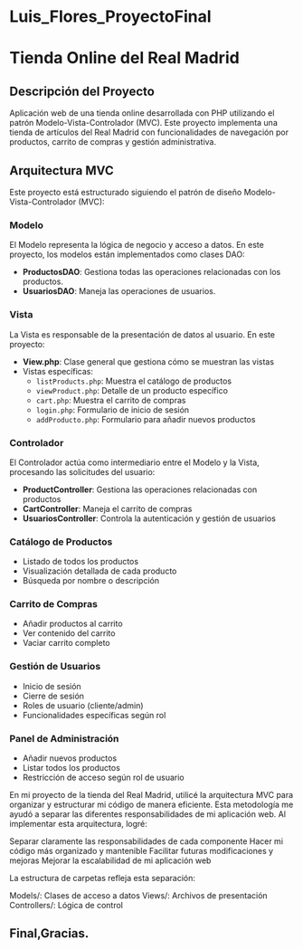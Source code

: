 # Luis_Flores_ProyectoFinal
# Tienda Online del Real Madrid

## Descripción del Proyecto

Aplicación web de una tienda online desarrollada con PHP utilizando el patrón Modelo-Vista-Controlador (MVC). Este proyecto implementa una tienda de artículos del Real Madrid con funcionalidades de navegación por productos, carrito de compras y gestión administrativa.

## Arquitectura MVC

Este proyecto está estructurado siguiendo el patrón de diseño Modelo-Vista-Controlador (MVC):

### Modelo

El Modelo representa la lógica de negocio y acceso a datos. En este proyecto, los modelos están implementados como clases DAO:

- **ProductosDAO**: Gestiona todas las operaciones relacionadas con los productos.
- **UsuariosDAO**: Maneja las operaciones de usuarios.

### Vista

La Vista es responsable de la presentación de datos al usuario. En este proyecto:

- **View.php**: Clase general que gestiona cómo se muestran las vistas
- Vistas específicas:
  - `listProducts.php`: Muestra el catálogo de productos
  - `viewProduct.php`: Detalle de un producto específico
  - `cart.php`: Muestra el carrito de compras
  - `login.php`: Formulario de inicio de sesión
  - `addProducto.php`: Formulario para añadir nuevos productos

### Controlador

El Controlador actúa como intermediario entre el Modelo y la Vista, procesando las solicitudes del usuario:

- **ProductController**: Gestiona las operaciones relacionadas con productos
- **CartController**: Maneja el carrito de compras
- **UsuariosController**: Controla la autenticación y gestión de usuarios

### Catálogo de Productos
- Listado de todos los productos
- Visualización detallada de cada producto
- Búsqueda por nombre o descripción

### Carrito de Compras
- Añadir productos al carrito
- Ver contenido del carrito
- Vaciar carrito completo

### Gestión de Usuarios
- Inicio de sesión
- Cierre de sesión
- Roles de usuario (cliente/admin)
- Funcionalidades específicas según rol

### Panel de Administración
- Añadir nuevos productos
- Listar todos los productos
- Restricción de acceso según rol de usuario

En mi proyecto de la tienda del Real Madrid, utilicé la arquitectura MVC para organizar y estructurar mi código de manera eficiente. Esta metodología me ayudó a separar las diferentes responsabilidades de mi aplicación web.
Al implementar esta arquitectura, logré:

Separar claramente las responsabilidades de cada componente
Hacer mi código más organizado y mantenible
Facilitar futuras modificaciones y mejoras
Mejorar la escalabilidad de mi aplicación web

La estructura de carpetas refleja esta separación:

Models/: Clases de acceso a datos
Views/: Archivos de presentación
Controllers/: Lógica de control

## Final,Gracias.
